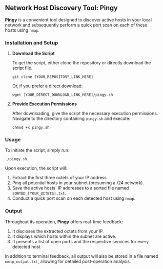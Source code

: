 ## Network Host Discovery Tool: Pingy

**Pingy** is a convenient tool designed to discover active hosts in your local network and subsequently perform a quick port scan on each of these hosts using `nmap`.

### Installation and Setup

1. **Download the Script**
   
   To get the script, either clone the repository or directly download the script file.
   ```
   git clone [YOUR_REPOSITORY_LINK_HERE]
   ```
   Or, if you prefer a direct download:
   ```
   wget [YOUR_DIRECT_DOWNLOAD_LINK_HERE]/pingy.sh
   ```

2. **Provide Execution Permissions**
   
   After downloading, give the script the necessary execution permissions. Navigate to the directory containing `pingy.sh` and execute:
   ```
   chmod +x pingy.sh
   ```

### Usage

To initiate the script, simply run:
```
./pingy.sh
```
Upon execution, the script will:
1. Extract the first three octets of your IP address.
2. Ping all potential hosts in your subnet (presuming a /24 network).
3. Save the active hosts' IP addresses to a sorted file named `SORTED_[YOUR_OCTETS].txt`.
4. Conduct a quick port scan on each detected host using `nmap`.

### Output

Throughout its operation, **Pingy** offers real-time feedback:
1. It discloses the extracted octets from your IP.
2. It displays which hosts within the subnet are active.
3. It presents a list of open ports and the respective services for every detected host.

In addition to terminal feedback, all output will also be stored in a file named `nmap_output.txt`, allowing for detailed post-operation analysis.

